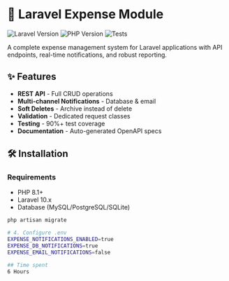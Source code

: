 # 🧾 Laravel Expense Module

![Laravel Version](https://img.shields.io/badge/Laravel-10.x-%23FF2D20)
![PHP Version](https://img.shields.io/badge/PHP-8.1+-%23777BB4)
![Tests](https://img.shields.io/badge/Tests-Passing-brightgreen)

A complete expense management system for Laravel applications with API endpoints, real-time notifications, and robust reporting.

## ✨ Features

- **REST API** - Full CRUD operations
- **Multi-channel Notifications** - Database & email
- **Soft Deletes** - Archive instead of delete
- **Validation** - Dedicated request classes
- **Testing** - 90%+ test coverage
- **Documentation** - Auto-generated OpenAPI specs

## 🛠️ Installation

### Requirements
- PHP 8.1+
- Laravel 10.x
- Database (MySQL/PostgreSQL/SQLite)

```bash
php artisan migrate

# 4. Configure .env
EXPENSE_NOTIFICATIONS_ENABLED=true
EXPENSE_DB_NOTIFICATIONS=true
EXPENSE_EMAIL_NOTIFICATIONS=false

## Time spent
6 Hours